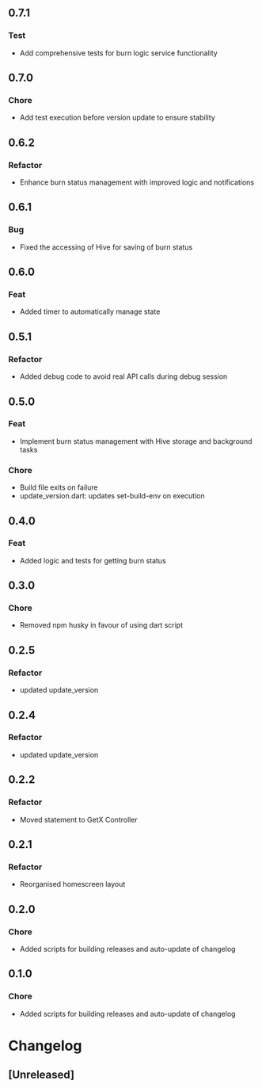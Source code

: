 ## 0.7.1
  
  ### Test
  
  - Add comprehensive tests for burn logic service functionality
  
  ## 0.7.0
  
  ### Chore
  
  - Add test execution before version update to ensure stability
  
  ## 0.6.2
  
  ### Refactor
  
  - Enhance burn status management with improved logic and notifications
  
  ## 0.6.1
  
  ### Bug
  
  - Fixed the accessing of Hive for saving of burn status
  
  ## 0.6.0
  
  ### Feat
  
  - Added timer to automatically manage state
  
  ## 0.5.1
  
  ### Refactor
  
  - Added debug code to avoid real API calls during debug session
  
  ## 0.5.0

### Feat

- Implement burn status management with Hive storage and background tasks

### Chore

- Build file exits on failure
- update_version.dart: updates set-build-env on execution

## 0.4.0

### Feat

- Added logic and tests for getting burn status

## 0.3.0

### Chore

- Removed npm husky in favour of using dart script

## 0.2.5

### Refactor

- updated update_version

## 0.2.4

### Refactor

- updated update_version

## 0.2.2

### Refactor

- Moved statement to GetX Controller

## 0.2.1

### Refactor

- Reorganised homescreen layout

## 0.2.0

### Chore

- Added scripts for building releases and auto-update of changelog

## 0.1.0

### Chore

- Added scripts for building releases and auto-update of changelog

# Changelog

## [Unreleased]
